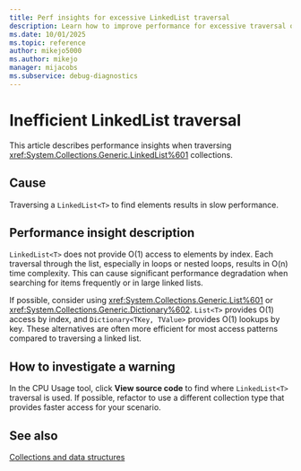 ```yaml
---
title: Perf insights for excessive LinkedList traversal
description: Learn how to improve performance for excessive traversal of LinkedList collections.
ms.date: 10/01/2025
ms.topic: reference
author: mikejo5000
ms.author: mikejo
manager: mijacobs
ms.subservice: debug-diagnostics
---
```


# Inefficient LinkedList traversal

This article describes performance insights when traversing <xref:System.Collections.Generic.LinkedList%601> collections.

## Cause

Traversing a `LinkedList<T>` to find elements results in slow performance.

## Performance insight description

`LinkedList<T>` does not provide O(1) access to elements by index. Each traversal through the list, especially in loops or nested loops, results in O(n) time complexity. This can cause significant performance degradation when searching for items frequently or in large linked lists.

If possible, consider using <xref:System.Collections.Generic.List%601> or <xref:System.Collections.Generic.Dictionary%602>. `List<T>` provides O(1) access by index, and `Dictionary<TKey, TValue>` provides O(1) lookups by key. These alternatives are often more efficient for most access patterns compared to traversing a linked list.

## How to investigate a warning

In the CPU Usage tool, click **View source code** to find where `LinkedList<T>` traversal is used. If possible, refactor to use a different collection type that provides faster access for your scenario.

## See also

[Collections and data structures](https://learn.microsoft.com/dotnet/standard/collections/)
